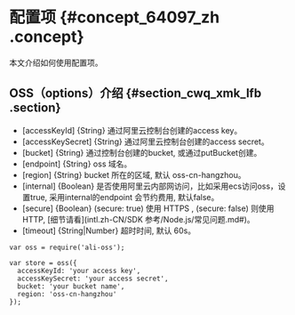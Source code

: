 # 配置项 {#concept_64097_zh .concept}

本文介绍如何使用配置项。

## OSS（options）介绍 {#section_cwq_xmk_lfb .section}

-   \[accessKeyId\] \{String\} 通过阿里云控制台创建的access key。
-   \[accessKeySecret\] \{String\} 通过阿里云控制台创建的access secret。
-   \[bucket\] \{String\} 通过控制台创建的bucket, 或通过putBucket创建。
-   \[endpoint\] \{String\} oss 域名。
-   \[region\] \{String\} bucket 所在的区域, 默认 oss-cn-hangzhou。
-   \[internal\] \{Boolean\} 是否使用阿里云内部网访问，比如采用ecs访问oss，设置true, 采用internal的endpoint 会节约费用, 默认false。
-   \[secure\] \{Boolean\} \(secure: true\) 使用 HTTPS , \(secure: false\) 则使用 HTTP, [细节请看](intl.zh-CN/SDK 参考/Node.js/常见问题.md#)。
-   \[timeout\] \{String|Number\} 超时时间, 默认 60s。

```
var oss = require('ali-oss');

var store = oss({
  accessKeyId: 'your access key',
  accessKeySecret: 'your access secret',
  bucket: 'your bucket name',
  region: 'oss-cn-hangzhou'
});

```

